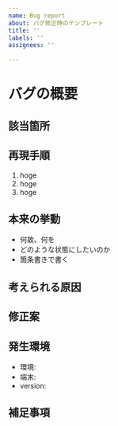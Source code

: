 ```yaml
---
name: Bug report
about: バグ修正時のテンプレート
title: ''
labels: ''
assignees: ''

---
```


# バグの概要

## 該当箇所

## 再現手順

1. hoge
2. hoge
3. hoge

## 本来の挙動

- 何故、何を
- どのような状態にしたいのか
- 箇条書きで書く

## 考えられる原因

## 修正案

## 発生環境

- 環境:
- 端末:
- version:

## 補足事項
